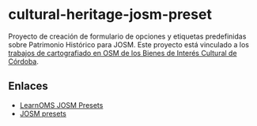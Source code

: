 cultural-heritage-josm-preset
=============================

Proyecto de creación de formulario de opciones y etiquetas predefinidas sobre Patrimonio Histórico para JOSM. Este proyecto está vinculado a los [trabajos de cartografiado en OSM de los Bienes de Interés Cultural de Córdoba](http://wiki.openstreetmap.org/wiki/ES:Bienes_de_Inter%C3%A9s_Cultural_de_C%C3%B3rdoba).

## Enlaces

- [LearnOMS JOSM Presets](http://learnosm.org/en/editing/josm-presets/)
- [JOSM presets](http://josm.openstreetmap.de/wiki/Presets)
